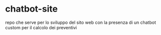 # chatbot-site


repo che serve per lo sviluppo del sito web con la presenza di un chatbot custom per il calcolo dei preventivi